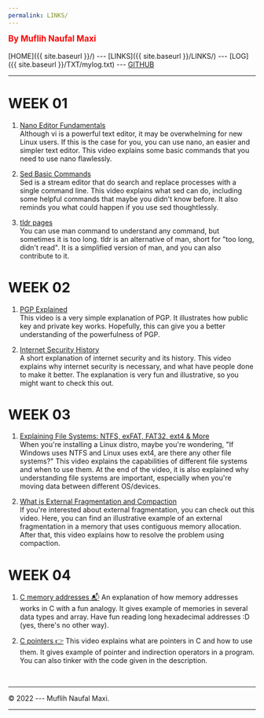 ```yaml
---
permalink: LINKS/
---
```

<span style="color:red; font-weight:bold; font-size:larger;">By Muflih Naufal Maxi</span>
<br><br>
[HOME]({{ site.baseurl }}/) ---
[LINKS]({{ site.baseurl }}/LINKS/) ---
[LOG]({{ site.baseurl }}/TXT/mylog.txt) ---
[GITHUB](https://github.com/gansixeneh/os222)
<br>
<hr>

# WEEK 01

1. [Nano Editor Fundamentals](https://youtu.be/gyKiDczLIZ4)<br>
Although vi is a powerful text editor, it may be overwhelming for new Linux users.
If this is the case for you, you can use nano, an easier and simpler text editor.
This video explains some basic commands that you need to use nano flawlessly.


2. [Sed Basic Commands](https://youtu.be/EACe7aiGczw)<br>
Sed is a stream editor that do search and replace processes with a single command line.
This video explains what sed can do, including some helpful commands that maybe you didn't know before.
It also reminds you what could happen if you use sed thoughtlessly.

3. [tldr pages](https://tldr.sh/)<br>
You can use man command to understand any command, but sometimes it is too long.
tldr is an alternative of man, short for "too long, didn't read".
It is a simplified version of man, and you can also contribute to it.

# WEEK 02

1. [PGP Explained](https://youtu.be/1-MPcUHhXoc)<br>
This video is a very simple explanation of PGP.
It illustrates how public key and private key works.
Hopefully, this can give you a better understanding of the powerfulness of PGP.

2. [Internet Security History](https://youtu.be/LGABCWReYVk)<br>
A short explanation of internet security and its history.
This video explains why internet security is necessary, and what have people done to make it better.
The explanation is very fun and illustrative, so you might want to check this out.

# WEEK 03

1. [Explaining File Systems: NTFS, exFAT, FAT32, ext4 & More](https://youtu.be/_h30HBYxtws)<br>
When you're installing a Linux distro, maybe you're wondering, "If Windows uses NTFS and Linux uses ext4, are there any other file systems?"
This video explains the capabilities of different file systems and when to use them.
At the end of the video, it is also explained why understanding file systems are important, especially when you're moving data between different OS/devices.

2. [What is External Fragmentation and Compaction](https://youtu.be/W_baoquYJ5Q)<br>
If you're interested about external fragmentation, you can check out this video.
Here, you can find an illustrative example of an external fragmentation in a memory that uses contiguous memory allocation.
After that, this video explains how to resolve the problem using compaction.

# WEEK 04

1. [C memory addresses 📬](https://youtu.be/1KVpi0VN82E)
An explanation of how memory addresses works in C with a fun analogy.
It gives example of memories in several data types and array.
Have fun reading long hexadecimal addresses :D (yes, there's no other way).

2. [C pointers 👉](https://youtu.be/DplxIq0mc_Y)
This video explains what are pointers in C and how to use them.
It gives example of pointer and indirection operators in a program.
You can also tinker with the code given in the description.

<br>
<hr>
&copy; 2022 --- Muflih Naufal Maxi.
<hr>
<br>
